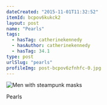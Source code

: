 ```yaml
---
dateCreated: "2015-11-01T11:32:52"
itemId: bcpov6kukck2
layout: post
name: "Pearls"
tags:
  - hasTag: catherinekennedy
  - hasAuthor: catherinekennedy
  - hasTag: 34.1
type: post
urlSlug: "pearls"
profileImg: post-bcpov6zfnhfc-0.jpg
---
```


![Men with steampunk masks](../images/post-bcpov6zfnhfc-0.jpg)
<div class="caption"><span>Pearls</span></div>














 




